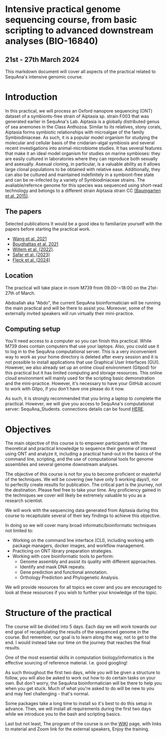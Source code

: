# Intensive practical genome sequencing course, from basic scripting to advanced downstream analyses (BIO-16840)
## 21st - 27th March 2024

This markdown document will cover all aspects of the practical related to SequAna's intensive genomic course.

# Introduction
In this practical, we will process an Oxford nanopore sequencing (ONT) dataset of a symbionts-free strain of Aiptasia sp. strain F003  that was generated earlier in SequAna's Lab. 
Aiptasia is a globally distributed genus of sea anemones in the Class Anthozoa. Similar to its relatives, stony corals, Aiptasia forms symbiotic relationships with microalgae of the family Symbiodiniaceae. As such, it is a popular model organism for studying the molecular and cellular basis of the cnidarian-algal symbiosis and several recent investigations into animal-microbiome studies.
It has several features that make it an ideal model organism for studies on marine symbioses: they are easily cultured in laboratories where they can reproduce both sexually and asexually. Asexual cloning, in particular, is a valuable ability as it allows large clonal populations to be obtained with relative ease. Additionally, they can also be cultured and maintained indefinitely in a symbiont-free state and can be re-infected by a variety of Symbiodiniaceae strains. The avaliable/refernce  genome for this species was sequenced using short-read technology and belongs to a different strain Aiptasia strain CC [(Baumgarten et al. 2015)](https://www.pnas.org/doi/full/10.1073/pnas.1513318112).

## The papers
Selected publications It would be a good idea to familiarize yourself with the papers before starting the practical work.
- [Wang et al. 2021](https://www.nature.com/articles/s41587-021-01108-x)
- [Boughattas et al. 2021](https://onlinelibrary.wiley.com/doi/10.1002/ece3.8447)
- [Willem et al. (2022)](https://onlinelibrary.wiley.com/doi/10.1111/tpj.15690).
- [Safar et al. (2023)](https://bmcbiotechnol.biomedcentral.com/articles/10.1186/s12896-023-00797-3)
- [Fleck et al. (2024)](https://www.nature.com/articles/s42003-023-05748-4)
## Location
The practical will take place in room M739 from 09.00-~18:00 on the 21st-27th of March. 

Abdoallah aka "Abdo", the current SequAna bioinformatician will be running the main practical and will be there to assist you. Moreover, some of the externally invited speakers will run virtually their mini-practice.

## Computing setup
You'll need access to a computer so you can finish this practical. While M739 does contain computers that use your laptops. Also, you could use it to log in to the
SequAna computational server. This is a very inconvenient way to work as your home directory is deleted after every session and it is not possible to install applications that use Graphical User Interfaces (GUI). However, we also already set up an online cloud environment (Gitpod) for this practical but it has limited computing and storage resources. This online cloud environment will mainly used for the scripting basic demonstration and the mini-practice. However, it's necessary to have your GitHub account to work with Gitpo, if you don't have one please do it now.

As such, it is strongly recommended that you bring a laptop to complete the practical. However, we will give you access to SequAna's computational server: SequAna_Students. connections details can be found [HERE](https://github.com/SequAna-Ukon/SequAna_course2024/wiki/Connecting-to-SequAna_Students'-computational-server:-sequana).

# Objectives

The main objective of this course is to empower participants with the theoretical and practical knowledge to sequence their genome of interest using ONT and analyze it, including a practical hand-out in the basics of the command line, scripting, and the use of computational tools for genome assemblies and several genome downstream analyses. 

The objective of this course is not for you to become proficient or masterful of the techniques. We will be covering (we have only 5 working days!), nor to perfectly create results for publication. The critical part is the journey, not the destination. Please feel free to take your time. Any proficiency gained in the techniques we cover will likely be extremely valuable to you as a research scientist.

We will work with the sequencing data generated from Aiptasia during this course to recapitulate several of their key findings to achieve this objective.

In doing so we will cover many broad informatic/bioinformatic techniques not limited to:

- Working on the command line interface (CLI), including working with package managers, docker images, and workflow management.
- Practicing on ONT library preparation strategies.
- Working with core bioinformatic tools to perform:
    - Genome assembly and assist its quality with different approaches.
    - Identify and mask DNA repeats.
    - Gene prediction and functional annotation.
    - Orthology Prediction and Phylogenetic Analysis.


We will provide resources for all topics we cover and you are encouraged to look at these
resources if you wish to further your knowledge of the topic.

# Structure of the practical
The course will be divided into 5 days. Each day we will work towards our end goal of recapitulating the results of the sequenced genome in the course. But remember, our goal is to learn along the way, not to get to the end. I would instead take our time on the journey that reaches the final results.

One of the most essential skills in computation biology/informatics is the effective
sourcing of reference material. I.e. good googling!

As such throughout the first two days, while you will be given a structure to follow, you will also be asked to work out how to do certain tasks on your own.
But don't worry, the SequAna bioinformatician will be there to help you when you get stuck. Much of what you're asked to do will be new to you and may feel challenging - that's normal.

Some packages take a long time to install so it's best to do this setup in advance. Then, we will install all requirements during the first two days while we introduce you to the bash and scripting basics. 

Last but not least, The program of the course is on the [WIKI](https://github.com/SequAna-Ukon/SequAna_course2024/wiki) page, with links to material and Zoom link for the external speakers, Enjoy the training.


